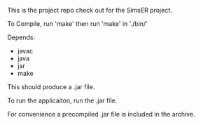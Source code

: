 This is the project repo check out for the SimsER project.

To Compile, run 'make' then run 'make' in './bin/'

Depends:
  * javac 
  * java
  * jar
  * make

This should produce a .jar file.

To run the applicaiton, run the .jar file.

For convenience a precompiled .jar file is included in the archive.
